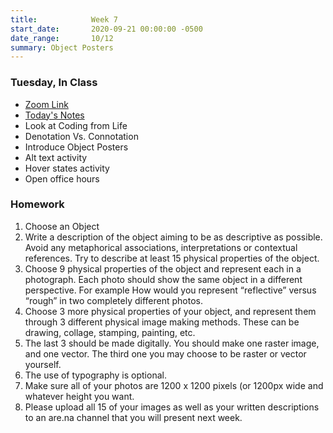 ```yaml
---
title:            Week 7
start_date:       2020-09-21 00:00:00 -0500
date_range:       10/12
summary: Object Posters
---
```


### Tuesday, In Class

- [Zoom Link](https://NewSchool.zoom.us/my/nikafisher)
- [Today's Notes](https://paper.dropbox.com/doc/Object-Posters-Intro--A9b61o4Gr0Qvj~wsTTlGdOEnAQ-Abzt7NwHVawgmxrsF9Rfr)
- Look at Coding from Life
- Denotation Vs. Connotation
- Introduce Object Posters
- Alt text activity
- Hover states activity
- Open office hours

### Homework

1. Choose an Object
2. Write a description of the object aiming to be as descriptive as possible. Avoid any metaphorical associations, interpretations or contextual references. Try to describe at least 15 physical properties of the object.
3. Choose 9 physical properties of the object and represent each in a photograph. Each photo should show the same object in a different perspective. For example How would you represent “reflective” versus “rough” in two completely different photos.
4. Choose 3 more physical properties of your object, and represent them through 3 different physical image making methods. These can be drawing, collage, stamping, painting, etc.
5. The last 3 should be made digitally. You should make one raster image, and one vector. The third one you may choose to be raster or vector yourself.
6. The use of typography is optional.
7. Make sure all of your photos are 1200 x 1200 pixels (or 1200px wide and whatever height you want.
8. Please upload all 15 of your images as well as your written descriptions to an are.na channel that you will present next week.
